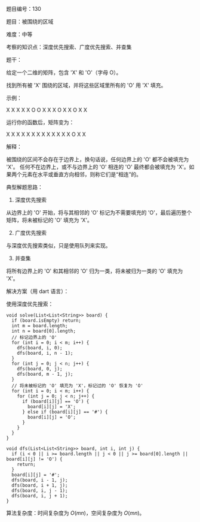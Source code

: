 题目编号：130

题目：被围绕的区域

难度：中等

考察的知识点：深度优先搜索、广度优先搜索、并查集

题干：

给定一个二维的矩阵，包含 'X' 和 'O'（字母 O）。

找到所有被 'X' 围绕的区域，并将这些区域里所有的 'O' 用 'X' 填充。

示例：

X X X X
X O O X
X X O X
X O X X

运行你的函数后，矩阵变为：

X X X X
X X X X
X X X X
X O X X

解释：

被围绕的区间不会存在于边界上，换句话说，任何边界上的 'O' 都不会被填充为 'X'。 任何不在边界上，或不与边界上的 'O' 相连的 'O' 最终都会被填充为 'X'。如果两个元素在水平或垂直方向相邻，则称它们是“相连”的。

典型解题思路：

1. 深度优先搜索

从边界上的 'O' 开始，将与其相邻的 'O' 标记为不需要填充的 'O'，最后遍历整个矩阵，将未被标记的 'O' 填充为 'X'。

2. 广度优先搜索

与深度优先搜索类似，只是使用队列来实现。

3. 并查集

将所有边界上的 'O' 和其相邻的 'O' 归为一类，将未被归为一类的 'O' 填充为 'X'。

解决方案（用 dart 语言）：

使用深度优先搜索：

```
void solve(List<List<String>> board) {
  if (board.isEmpty) return;
  int m = board.length;
  int n = board[0].length;
  // 标记边界上的 'O'
  for (int i = 0; i < m; i++) {
    dfs(board, i, 0);
    dfs(board, i, n - 1);
  }
  for (int j = 0; j < n; j++) {
    dfs(board, 0, j);
    dfs(board, m - 1, j);
  }
  // 将未被标记的 'O' 填充为 'X'，标记过的 'O' 恢复为 'O'
  for (int i = 0; i < m; i++) {
    for (int j = 0; j < n; j++) {
      if (board[i][j] == 'O') {
        board[i][j] = 'X';
      } else if (board[i][j] == '#') {
        board[i][j] = 'O';
      }
    }
  }
}

void dfs(List<List<String>> board, int i, int j) {
  if (i < 0 || i >= board.length || j < 0 || j >= board[0].length || board[i][j] != 'O') {
    return;
  }
  board[i][j] = '#';
  dfs(board, i - 1, j);
  dfs(board, i + 1, j);
  dfs(board, i, j - 1);
  dfs(board, i, j + 1);
}
```

算法复杂度：时间复杂度为 $O(mn)$，空间复杂度为 $O(mn)$。